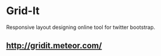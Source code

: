 Grid-It
=======

Responsive layout designing online tool for twitter bootstrap.

http://gridit.meteor.com/
------------------------

